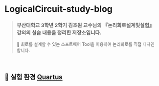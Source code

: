 # LogicalCircuit-study-blog
> ### 부산대학교 3학년 2학기 김호원 교수님의 『논리회로설계및실험』 강의의 실습 내용을 정리한 저장소입니다.
> 📌 회로를 설계할 수 있는 소프트웨어 Tool을 이용하여 논리회로를 직접 디자인 합니다.

<br>

##  📌 실험 환경  [Quartus](https://www.intel.com/content/www/us/en/products/details/fpga/development-tools/quartus-prime.html)
